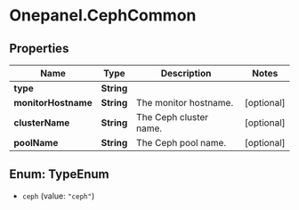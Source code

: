 # Onepanel.CephCommon

## Properties
Name | Type | Description | Notes
------------ | ------------- | ------------- | -------------
**type** | **String** |  | 
**monitorHostname** | **String** | The monitor hostname. | [optional] 
**clusterName** | **String** | The Ceph cluster name. | [optional] 
**poolName** | **String** | The Ceph pool name. | [optional] 


<a name="TypeEnum"></a>
## Enum: TypeEnum


* `ceph` (value: `"ceph"`)




